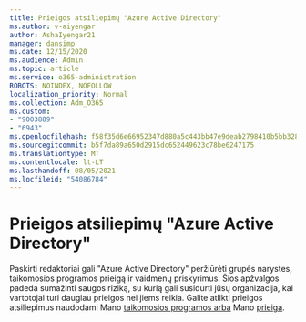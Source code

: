 ```yaml
---
title: Prieigos atsiliepimų "Azure Active Directory"
ms.author: v-aiyengar
author: AshaIyengar21
manager: dansimp
ms.date: 12/15/2020
ms.audience: Admin
ms.topic: article
ms.service: o365-administration
ROBOTS: NOINDEX, NOFOLLOW
localization_priority: Normal
ms.collection: Adm_O365
ms.custom:
- "9003889"
- "6943"
ms.openlocfilehash: f58f35d6e66952347d880a5c443bb47e9deab2798410b5bb32895667572f1f58
ms.sourcegitcommit: b5f7da89a650d2915dc652449623c78be6247175
ms.translationtype: MT
ms.contentlocale: lt-LT
ms.lasthandoff: 08/05/2021
ms.locfileid: "54086784"
---
```

# <a name="perform-access-reviews-in-azure-active-directory"></a>Prieigos atsiliepimų "Azure Active Directory"

Paskirti redaktoriai gali "Azure Active Directory" peržiūrėti grupės narystes, taikomosios programos prieigą ir vaidmenų priskyrimus. Šios apžvalgos padeda sumažinti saugos riziką, su kurią gali susidurti jūsų organizacija, kai vartotojai turi daugiau prieigos nei jiems reikia. Galite atlikti prieigos atsiliepimus naudodami Mano [taikomosios programos arba](https://go.microsoft.com/fwlink/?linkid=2134605) Mano [prieiga](https://go.microsoft.com/fwlink/?linkid=2134505).